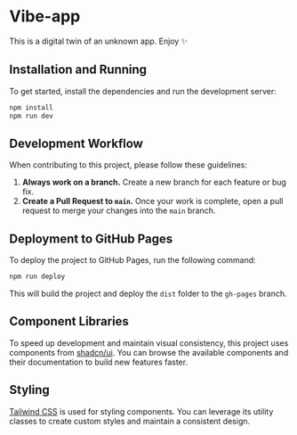 # Vibe-app

This is a digital twin of an unknown app. Enjoy ✨

## Installation and Running

To get started, install the dependencies and run the development server:

```bash
npm install
npm run dev
```

## Development Workflow

When contributing to this project, please follow these guidelines:

1.  **Always work on a branch.** Create a new branch for each feature or bug fix.
2.  **Create a Pull Request to `main`.** Once your work is complete, open a pull request to merge your changes into the `main` branch.

## Deployment to GitHub Pages

To deploy the project to GitHub Pages, run the following command:

```bash
npm run deploy
```

This will build the project and deploy the `dist` folder to the `gh-pages` branch.

## Component Libraries

To speed up development and maintain visual consistency, this project uses components from [shadcn/ui](https://ui.shadcn.com/docs). You can browse the available components and their documentation to build new features faster.

## Styling

[Tailwind CSS](https://tailwindcss.com/docs) is used for styling components. You can leverage its utility classes to create custom styles and maintain a consistent design.
